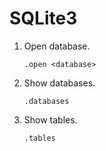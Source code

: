 # SQLite3


1. Open database.

    ```
    .open <database>
    ```

2. Show databases.

    ```
    .databases
    ```

3. Show tables.

    ```
    .tables
    ```